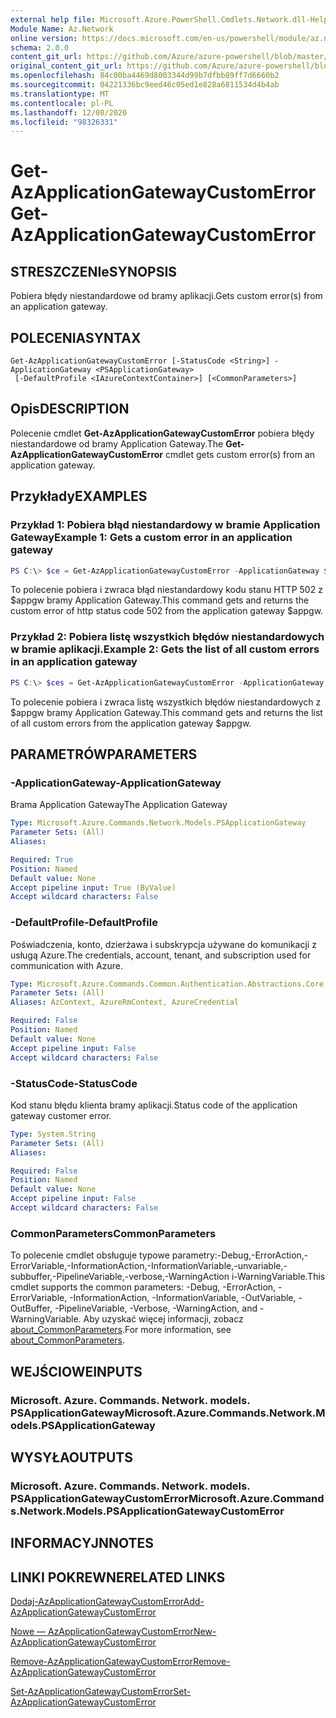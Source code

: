 ```yaml
---
external help file: Microsoft.Azure.PowerShell.Cmdlets.Network.dll-Help.xml
Module Name: Az.Network
online version: https://docs.microsoft.com/en-us/powershell/module/az.network/get-azapplicationgatewaycustomerror
schema: 2.0.0
content_git_url: https://github.com/Azure/azure-powershell/blob/master/src/Network/Network/help/Get-AzApplicationGatewayCustomError.md
original_content_git_url: https://github.com/Azure/azure-powershell/blob/master/src/Network/Network/help/Get-AzApplicationGatewayCustomError.md
ms.openlocfilehash: 84c80ba4469d8003344d99b7dfbb89ff7d6660b2
ms.sourcegitcommit: 04221336bc9eed46c05ed1e828a6811534d4b4ab
ms.translationtype: MT
ms.contentlocale: pl-PL
ms.lasthandoff: 12/08/2020
ms.locfileid: "98326331"
---
```

# <span data-ttu-id="2fdcf-101">Get-AzApplicationGatewayCustomError</span><span class="sxs-lookup"><span data-stu-id="2fdcf-101">Get-AzApplicationGatewayCustomError</span></span>

## <span data-ttu-id="2fdcf-102">STRESZCZENIe</span><span class="sxs-lookup"><span data-stu-id="2fdcf-102">SYNOPSIS</span></span>
<span data-ttu-id="2fdcf-103">Pobiera błędy niestandardowe od bramy aplikacji.</span><span class="sxs-lookup"><span data-stu-id="2fdcf-103">Gets custom error(s) from an application gateway.</span></span>

## <span data-ttu-id="2fdcf-104">POLECENIA</span><span class="sxs-lookup"><span data-stu-id="2fdcf-104">SYNTAX</span></span>

```
Get-AzApplicationGatewayCustomError [-StatusCode <String>] -ApplicationGateway <PSApplicationGateway>
 [-DefaultProfile <IAzureContextContainer>] [<CommonParameters>]
```

## <span data-ttu-id="2fdcf-105">Opis</span><span class="sxs-lookup"><span data-stu-id="2fdcf-105">DESCRIPTION</span></span>
<span data-ttu-id="2fdcf-106">Polecenie cmdlet **Get-AzApplicationGatewayCustomError** pobiera błędy niestandardowe od bramy Application Gateway.</span><span class="sxs-lookup"><span data-stu-id="2fdcf-106">The **Get-AzApplicationGatewayCustomError** cmdlet gets custom error(s) from an application gateway.</span></span>

## <span data-ttu-id="2fdcf-107">Przykłady</span><span class="sxs-lookup"><span data-stu-id="2fdcf-107">EXAMPLES</span></span>

### <span data-ttu-id="2fdcf-108">Przykład 1: Pobiera błąd niestandardowy w bramie Application Gateway</span><span class="sxs-lookup"><span data-stu-id="2fdcf-108">Example 1: Gets a custom error in an application gateway</span></span>
```powershell
PS C:\> $ce = Get-AzApplicationGatewayCustomError -ApplicationGateway $appgw -StatusCode HttpStatus502
```

<span data-ttu-id="2fdcf-109">To polecenie pobiera i zwraca błąd niestandardowy kodu stanu HTTP 502 z $appgw bramy Application Gateway.</span><span class="sxs-lookup"><span data-stu-id="2fdcf-109">This command gets and returns the custom error of http status code 502 from the application gateway $appgw.</span></span>

### <span data-ttu-id="2fdcf-110">Przykład 2: Pobiera listę wszystkich błędów niestandardowych w bramie aplikacji.</span><span class="sxs-lookup"><span data-stu-id="2fdcf-110">Example 2: Gets the list of all custom errors in an application gateway</span></span>
```powershell
PS C:\> $ces = Get-AzApplicationGatewayCustomError -ApplicationGateway $appgw
```

<span data-ttu-id="2fdcf-111">To polecenie pobiera i zwraca listę wszystkich błędów niestandardowych z $appgw bramy Application Gateway.</span><span class="sxs-lookup"><span data-stu-id="2fdcf-111">This command gets and returns the list of all custom errors from the application gateway $appgw.</span></span>

## <span data-ttu-id="2fdcf-112">PARAMETRÓW</span><span class="sxs-lookup"><span data-stu-id="2fdcf-112">PARAMETERS</span></span>

### <span data-ttu-id="2fdcf-113">-ApplicationGateway</span><span class="sxs-lookup"><span data-stu-id="2fdcf-113">-ApplicationGateway</span></span>
<span data-ttu-id="2fdcf-114">Brama Application Gateway</span><span class="sxs-lookup"><span data-stu-id="2fdcf-114">The Application Gateway</span></span>

```yaml
Type: Microsoft.Azure.Commands.Network.Models.PSApplicationGateway
Parameter Sets: (All)
Aliases:

Required: True
Position: Named
Default value: None
Accept pipeline input: True (ByValue)
Accept wildcard characters: False
```

### <span data-ttu-id="2fdcf-115">-DefaultProfile</span><span class="sxs-lookup"><span data-stu-id="2fdcf-115">-DefaultProfile</span></span>
<span data-ttu-id="2fdcf-116">Poświadczenia, konto, dzierżawa i subskrypcja używane do komunikacji z usługą Azure.</span><span class="sxs-lookup"><span data-stu-id="2fdcf-116">The credentials, account, tenant, and subscription used for communication with Azure.</span></span>

```yaml
Type: Microsoft.Azure.Commands.Common.Authentication.Abstractions.Core.IAzureContextContainer
Parameter Sets: (All)
Aliases: AzContext, AzureRmContext, AzureCredential

Required: False
Position: Named
Default value: None
Accept pipeline input: False
Accept wildcard characters: False
```

### <span data-ttu-id="2fdcf-117">-StatusCode</span><span class="sxs-lookup"><span data-stu-id="2fdcf-117">-StatusCode</span></span>
<span data-ttu-id="2fdcf-118">Kod stanu błędu klienta bramy aplikacji.</span><span class="sxs-lookup"><span data-stu-id="2fdcf-118">Status code of the application gateway customer error.</span></span>

```yaml
Type: System.String
Parameter Sets: (All)
Aliases:

Required: False
Position: Named
Default value: None
Accept pipeline input: False
Accept wildcard characters: False
```

### <span data-ttu-id="2fdcf-119">CommonParameters</span><span class="sxs-lookup"><span data-stu-id="2fdcf-119">CommonParameters</span></span>
<span data-ttu-id="2fdcf-120">To polecenie cmdlet obsługuje typowe parametry:-Debug,-ErrorAction,-ErrorVariable,-InformationAction,-InformationVariable,-unvariable,-subbuffer,-PipelineVariable,-verbose,-WarningAction i-WarningVariable.</span><span class="sxs-lookup"><span data-stu-id="2fdcf-120">This cmdlet supports the common parameters: -Debug, -ErrorAction, -ErrorVariable, -InformationAction, -InformationVariable, -OutVariable, -OutBuffer, -PipelineVariable, -Verbose, -WarningAction, and -WarningVariable.</span></span> <span data-ttu-id="2fdcf-121">Aby uzyskać więcej informacji, zobacz [about_CommonParameters](http://go.microsoft.com/fwlink/?LinkID=113216).</span><span class="sxs-lookup"><span data-stu-id="2fdcf-121">For more information, see [about_CommonParameters](http://go.microsoft.com/fwlink/?LinkID=113216).</span></span>

## <span data-ttu-id="2fdcf-122">WEJŚCIOWE</span><span class="sxs-lookup"><span data-stu-id="2fdcf-122">INPUTS</span></span>

### <span data-ttu-id="2fdcf-123">Microsoft. Azure. Commands. Network. models. PSApplicationGateway</span><span class="sxs-lookup"><span data-stu-id="2fdcf-123">Microsoft.Azure.Commands.Network.Models.PSApplicationGateway</span></span>

## <span data-ttu-id="2fdcf-124">WYSYŁA</span><span class="sxs-lookup"><span data-stu-id="2fdcf-124">OUTPUTS</span></span>

### <span data-ttu-id="2fdcf-125">Microsoft. Azure. Commands. Network. models. PSApplicationGatewayCustomError</span><span class="sxs-lookup"><span data-stu-id="2fdcf-125">Microsoft.Azure.Commands.Network.Models.PSApplicationGatewayCustomError</span></span>

## <span data-ttu-id="2fdcf-126">INFORMACYJN</span><span class="sxs-lookup"><span data-stu-id="2fdcf-126">NOTES</span></span>

## <span data-ttu-id="2fdcf-127">LINKI POKREWNE</span><span class="sxs-lookup"><span data-stu-id="2fdcf-127">RELATED LINKS</span></span>

[<span data-ttu-id="2fdcf-128">Dodaj-AzApplicationGatewayCustomError</span><span class="sxs-lookup"><span data-stu-id="2fdcf-128">Add-AzApplicationGatewayCustomError</span></span>](./Add-AzApplicationGatewayCustomError.md)

[<span data-ttu-id="2fdcf-129">Nowe — AzApplicationGatewayCustomError</span><span class="sxs-lookup"><span data-stu-id="2fdcf-129">New-AzApplicationGatewayCustomError</span></span>](./New-AzApplicationGatewayCustomError.md)

[<span data-ttu-id="2fdcf-130">Remove-AzApplicationGatewayCustomError</span><span class="sxs-lookup"><span data-stu-id="2fdcf-130">Remove-AzApplicationGatewayCustomError</span></span>](./Remove-AzApplicationGatewayCustomError.md)

[<span data-ttu-id="2fdcf-131">Set-AzApplicationGatewayCustomError</span><span class="sxs-lookup"><span data-stu-id="2fdcf-131">Set-AzApplicationGatewayCustomError</span></span>](./Set-AzApplicationGatewayCustomError.md)

